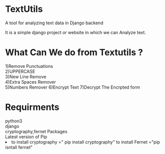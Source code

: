 # TextUtils
A tool for analyzing text data in Django backend

It is a simple django project or website in which we can Analyze text.

<h1>What Can We do from Textutils ?</h1>
1)Remove Punctuations<br>
2)UPPERCASE<br>
3)New Line Remove<br>
4)Extra Spaces Remover<br>
5)Numbers Remover
6)Encrypt Text
7)Decrypt The Encrpted form

<h1>Requirments</h1>
python3<br>
django<br>
cryptography,fernet Packages<br>
Latest version of Pip<br>
 <li>
 to install cryptography =" pip install cryptography"
 to install Fernet ="pip isntall fernet"